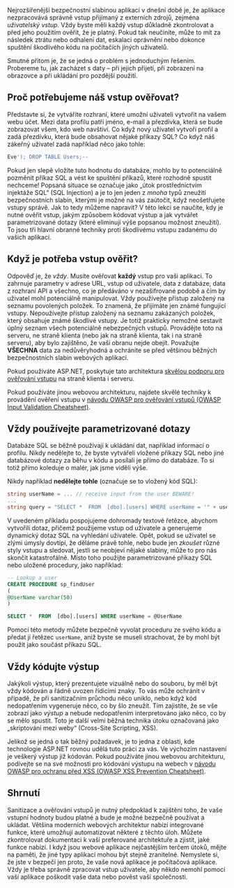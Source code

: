 Nejrozšířenější bezpečnostní slabinou aplikací v dnešní době je, že aplikace nezpracovává správně vstup přijímaný z externích zdrojů, zejména _uživatelský vstup_. Vždy byste měli každý vstup důkladně zkontrolovat a před jeho použitím ověřit, že je platný. Pokud tak neučiníte, může to mít za následek ztrátu nebo odhalení dat, eskalaci oprávnění nebo dokonce spuštění škodlivého kódu na počítačích jiných uživatelů.

Smutné přitom je, že se jedná o problém s jednoduchým řešením. Probereme tu, jak zacházet s daty – při jejich přijetí, při zobrazení na obrazovce a při ukládání pro pozdější použití.

## <a name="why-do-we-need-to-validate-our-input"></a>Proč potřebujeme náš vstup ověřovat?

Představte si, že vytváříte rozhraní, které umožní uživateli vytvořit na vašem webu účet. Mezi data profilu patří jméno, e-mail a přezdívka, která se bude zobrazovat všem, kdo web navštíví. Co když nový uživatel vytvoří profil a zadá přezdívku, která bude obsahovat nějaké příkazy SQL? Co když náš zákeřný uživatel zadá například něco jako tohle:

```sql
Eve'); DROP TABLE Users;--
```

Pokud jen slepě vložíte tuto hodnotu do databáze, mohlo by to potenciálně pozměnit příkaz SQL a vést ke spuštění příkazů, které rozhodně spustit nechceme! Popsaná situace se označuje jako „útok prostřednictvím injektáže SQL“ (SQL Injection) a je to jen jeden z _mnoha_ typů zneužití bezpečnostních slabin, kterými je možné na vás zaútočit, když neošetřujete vstupy správě. Jak to tedy můžeme napravit? V této lekci se naučíte, kdy je nutné ověřit vstup, jakým způsobem kódovat výstup a jak vytvářet parametrizované dotazy (které eliminují výše popsanou možnost zneužití). To jsou tři hlavní obranné techniky proti škodlivému vstupu zadanému do vašich aplikací.

## <a name="when-do-i-need-to-validate-input"></a>Když je potřeba vstup ověřit?

Odpověď je, že _vždy_. Musíte ověřovat **každý** vstup pro vaši aplikaci. To zahrnuje parametry v adrese URL, vstup od uživatele, data z databáze, data z rozhraní API a všechno, co je předáváno v nezašifrované podobě a čím by uživatel mohl potenciálně manipulovat. Vždy používejte přístup založený na seznamu povolených položek. To znamená, že přijímáte jen známé fungující vstupy. Nepoužívejte přístup založený na seznamu zakázaných položek, který obsahuje známé škodlivé vstupy. Je totiž prakticky nemožné sestavit úplný seznam všech potenciálně nebezpečných vstupů.  Provádějte toto na serveru, ne straně klienta (nebo jak na straně klienta, tak i na straně serveru), aby bylo zajištěno, že vaši obranu nejde obejít. Považujte **VŠECHNA** data za nedůvěryhodná a ochráníte se před většinou běžných bezpečnostních slabin webových aplikací.

Pokud používáte ASP.NET, poskytuje tato architektura [skvělou podporu pro ověřování vstupu](https://docs.microsoft.com/aspnet/web-pages/overview/ui-layouts-and-themes/validating-user-input-in-aspnet-web-pages-sites) na straně klienta i serveru.

Pokud používáte jinou webovou architekturu, najdete skvělé techniky k provádění ověření vstupu v [návodu OWASP pro ověřování vstupů (OWASP Input Validation Cheatsheet)](https://www.owasp.org/index.php/Input_Validation_Cheat_Sheet).


## <a name="always-use-parameterized-queries"></a>Vždy používejte parametrizované dotazy

Databáze SQL se běžně používají k ukládání dat, například informací o profilu.  Nikdy nedělejte to, že byste vytvářeli vložené příkazy SQL nebo jiné databázové dotazy za běhu v kódu a posílali je přímo do databáze. To si totiž přímo koleduje o malér, jak jsme viděli výše.

Nikdy například **nedělejte tohle** (označuje se to vložený kód SQL):

```csharp
string userName = ... // receive input from the user BEWARE!
...
string query = "SELECT *  FROM  [dbo].[users] WHERE userName = '" + userName + "'";
```

V uvedeném příkladu pospojujeme dohromady textové řetězce, abychom vytvořili dotaz, přičemž použijeme vstup od uživatele a generujeme dynamický dotaz SQL na vyhledání uživatele. Opět, pokud se uživatel se zlými úmysly dovtípí, že děláme právě tohle, nebo bude jen _zkoušet_ různé styly vstupu a sledovat, jestli se neobjeví nějaké slabiny, může to pro nás skončit katastrofálně. Místo toho použijte parametrizované příkazy SQL nebo uložené procedury, jako například:

```sql
-- Lookup a user
CREATE PROCEDURE sp_findUser
(
@UserName varchar(50)
)

SELECT *  FROM  [dbo].[users] WHERE userName = @UserName
```

Pomocí této metody můžete bezpečně vyvolat proceduru ze svého kódu a předat jí řetězec `userName`, aniž byste se museli strachovat, že by mohl být použit jako součást příkazu SQL.

## <a name="always-encode-your-output"></a>Vždy kódujte výstup

Jakýkoli výstup, který prezentujete vizuálně nebo do souboru, by měl být vždy kódován a řádně uvozen řídicími znaky. To vás může ochránit v případě, že při sanitizačním průchodu něco uniklo, nebo když kód nedopatřením vygeneruje něco, co by šlo zneužít. Tím zajistíte, že se vše zobrazí jako _výstup_ a nebude nedopatřením interpretováno jako něco, co by se mělo spustit. Toto je další velmi běžná technika útoku označovaná jako „skriptování mezi weby“ (Cross-Site Scripting, XSS).

Jelikož se jedná o tak běžný požadavek, je to jedna z oblasti, kde technologie ASP.NET rovnou udělá tuto práci za vás. Ve výchozím nastavení je veškerý výstup již kódován. Pokud používáte jinou webovou architekturu, podívejte se na své možnosti pro kódování výstupu na webech v [návodu OWASP pro ochranu před XSS (OWASP XSS Prevention Cheatsheet)](https://www.owasp.org/index.php/XSS_(Cross_Site_Scripting)_Prevention_Cheat_Sheet).

## <a name="summary"></a>Shrnutí

Sanitizace a ověřování vstupů je nutný předpoklad k zajištění toho, že vaše vstupní hodnoty budou platné a bude je možné bezpečně používat a ukládat. Většina moderních webových architektur nabízí integrované funkce, které umožňují automatizovat některé z těchto úloh. Můžete zkontrolovat dokumentaci k vaší preferované architektuře a zjistit, jaké funkce nabízí. I když jsou webové aplikace nejčastějším terčem útoků, mějte na paměti, že jiné typy aplikací mohou být stejně zranitelné. Nemyslete si, že jste v bezpečí jen proto, že vaše nová aplikace je počítačová aplikace. Vždy je třeba správně zpracovat vstup uživatele, aby někdo nemohl pomocí vaší aplikace poškodit vaše data nebo pověst vaší společnosti.